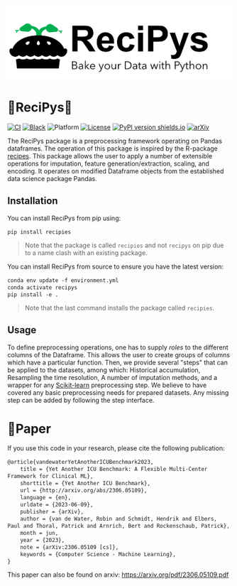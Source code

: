 ![logo](https://github.com/rvandewater/ReciPys/blob/development/docs/figures/recipys_logo.png?raw=true)
# 🥧ReciPys🐍
[![CI](https://github.com/rvandewater/recipys/actions/workflows/ci.yml/badge.svg)](https://github.com/rvandewater/recipys/actions/workflows/ci.yml)
[![Black](https://img.shields.io/badge/code%20style-black-000000.svg)](https://github.com/psf/black)
![Platform](https://img.shields.io/badge/platform-linux--64%20|%20win--64%20|%20osx--64-lightgrey)
[![License](https://img.shields.io/badge/license-MIT-green)](LICENSE)
[![PyPI version shields.io](https://img.shields.io/pypi/v/recipies.svg)](https://pypi.python.org/pypi/recipies/)
[![arXiv](https://img.shields.io/badge/arXiv-2306.05109-b31b1b.svg)](http://arxiv.org/abs/2306.05109)

The ReciPys package is a preprocessing framework operating on Pandas dataframes. 
The operation of this package is inspired by the R-package [recipes](https://recipes.tidymodels.org/).
This package allows the user to apply a number of extensible operations for imputation, feature generation/extraction, 
scaling, and encoding. 
It operates on modified Dataframe objects from the established data science package Pandas.
## Installation 
You can install ReciPys from pip using:
```
pip install recipies
```
> Note that the package is called `recipies` and not `recipys` on pip due to a name clash with an existing package.
> 
You can install ReciPys from source to ensure you have the latest version:
```
conda env update -f environment.yml
conda activate recipys
pip install -e .
```
> Note that the last command installs the package called `recipies`.

## Usage
To define preprocessing operations, one has to supply _roles_ to the different columns of the Dataframe. 
This allows the user to create groups of columns which have a particular function.
Then, we provide several "steps" that can be applied to the datasets, among which: Historical accumulation, 
Resampling the time resolution, A number of imputation methods, and a wrapper for any 
[Scikit-learn](https://github.com/scikit-learn/scikit-learn) preprocessing step.
We believe to have covered any basic preprocessing needs for prepared datasets.
Any missing step can be added by following the step interface.

# 📄Paper

If you use this code in your research, please cite the following publication:

```
@article{vandewaterYetAnotherICUBenchmark2023,
	title = {Yet Another ICU Benchmark: A Flexible Multi-Center Framework for Clinical ML},
	shorttitle = {Yet Another ICU Benchmark},
	url = {http://arxiv.org/abs/2306.05109},
	language = {en},
	urldate = {2023-06-09},
	publisher = {arXiv},
	author = {van de Water, Robin and Schmidt, Hendrik and Elbers, Paul and Thoral, Patrick and Arnrich, Bert and Rockenschaub, Patrick},
	month = jun,
	year = {2023},
	note = {arXiv:2306.05109 [cs]},
	keywords = {Computer Science - Machine Learning},
}
```
This paper can also be found on arxiv: https://arxiv.org/pdf/2306.05109.pdf




